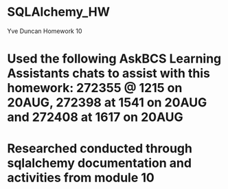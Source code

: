 # SQLAlchemy_HW
Yve Duncan Homework 10

# Used the following AskBCS Learning Assistants chats to assist with this homework: 272355 @ 1215 on 20AUG, 272398 at 1541 on 20AUG and 272408 at 1617 on 20AUG

# Researched conducted through sqlalchemy documentation and activities from module 10
